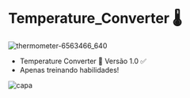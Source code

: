 # Temperature_Converter 🌡️
![thermometer-6563466_640](https://user-images.githubusercontent.com/86569498/133173783-18cb3d18-2a1a-4b74-bd1e-a9de4c1bb35f.jpg)

- Temperature Converter 🚀 Versão 1.0 ✅
- Apenas treinando habilidades!

![capa](https://user-images.githubusercontent.com/86569498/133174983-8cbcb3d1-0d00-4ff7-a2c1-bf7537b69d0f.PNG)

